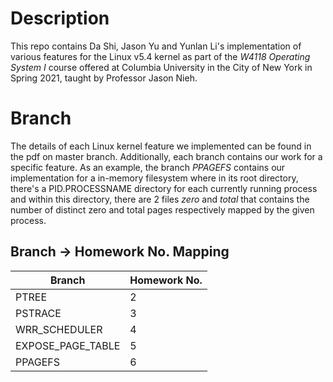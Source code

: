 # Description
This repo contains Da Shi, Jason Yu and Yunlan Li's implementation of
various features for the Linux v5.4 kernel as part of the *W4118 Operating
System I* course offered at Columbia University in the City of New York in
Spring 2021, taught by Professor Jason Nieh.

# Branch
The details of each Linux kernel feature we implemented can be found in the
pdf on master branch. Additionally, each branch contains our work for a
specific feature. As an example, the branch *PPAGEFS* contains our
implementation for a in-memory filesystem where in its root directory,
there's a PID.PROCESSNAME directory for each currently running process and
within this directory, there are 2 files *zero* and *total* that contains
the number of distinct zero and total pages respectively mapped by the given
process.

## Branch -> Homework No. Mapping

  Branch              |     Homework No.
  ---                 |     ---
  PTREE               |     2
  PSTRACE             |     3
  WRR\_SCHEDULER      |     4
  EXPOSE\_PAGE\_TABLE |     5
  PPAGEFS             |     6

